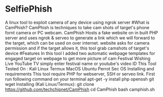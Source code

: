 # SelfiePhish
A linux tool to exploit camera of any device using ngrok server
#What is CamPhish?
CamPhish is techniques to take cam shots of target's phone fornt camera or PC webcam. CamPhish Hosts a fake website on in built PHP server and uses ngrok & serveo to generate a link which we will forward to the target, which can be used on over internet. website asks for camera permission and if the target allows it, this tool grab camshots of target's device
#Features
In this tool I added two automatic webpage templates for engaged target on webpage to get more picture of cam
Festival Wishing
Live YouTube TV
simply enter festival name or youtube's video ID
This Tool Tested On :
Kali Linux
Termux
MacOS
Ubuntu
Perrot Sec OS
Installing and requirements
This tool require PHP for webserver, SSH or serveo link. First run following command on your terminal
apt-get -y install php openssh git wget
Installing (Kali Linux/Termux):
git clone https://github.com/techchipnet/CamPhish
cd CamPhish
bash camphish.sh
